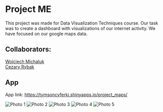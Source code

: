 # Project ME

This project was made for Data Visualization Techniques 
course. Our task was to create a dashboard with visualizations
of our internet activity. We have focused on our google maps data.

## Collaborators:
[Wojciech Michaluk](https://github.com/wojo501)<br>
[Cezary Rybak](https://github.com/CCzarek)<br>

## App
App link: https://tymsoncyferki.shinyapps.io/project_maps/

![Photo 1](https://github.com/tymsoncyferki/TWD-Google-Maps-Dashboard/blob/main/README_files/Opera%20Snapshot_2023-04-02_204027_tymsoncyferki.shinyapps.io.png)
![Photo 2](https://github.com/tymsoncyferki/TWD-Google-Maps-Dashboard/blob/main/README_files/Opera%20Snapshot_2023-04-02_204053_tymsoncyferki.shinyapps.io.png)
![Photo 3](https://github.com/tymsoncyferki/TWD-Google-Maps-Dashboard/blob/main/README_files/Opera%20Snapshot_2023-04-02_204108_tymsoncyferki.shinyapps.io.png)
![Photo 4](https://github.com/tymsoncyferki/TWD-Google-Maps-Dashboard/blob/main/README_files/Opera%20Snapshot_2023-04-02_204117_tymsoncyferki.shinyapps.io.png)
![Photo 5](https://github.com/tymsoncyferki/TWD-Google-Maps-Dashboard/blob/main/README_files/Opera%20Snapshot_2023-04-02_204128_tymsoncyferki.shinyapps.io.png)
